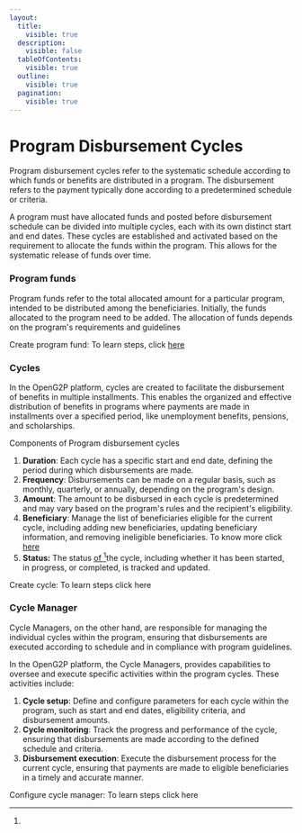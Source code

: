 ```yaml
---
layout:
  title:
    visible: true
  description:
    visible: false
  tableOfContents:
    visible: true
  outline:
    visible: true
  pagination:
    visible: true
---
```


# Program Disbursement Cycles

Program disbursement cycles refer to the systematic schedule according to which funds or benefits  are distributed in a program. The disbursement refers to the payment typically done according to a predetermined schedule or criteria.&#x20;

A program must have allocated funds and posted  before disbursement schedule can be divided into multiple cycles, each with its own distinct start and end dates.  These cycles are established and activated based on the requirement to allocate the funds within the program. This allows for the systematic release of funds over time.

### Program funds

Program funds refer to the total allocated amount for a particular program, intended to be distributed among the beneficiaries. Initially, the funds allocated to the program need to be added. The allocation of funds depends on the program's requirements and guidelines

Create program fund: To learn steps, click [here](../user-guides/eligibility-and-program-enrollment/program/create-program-fund.md)

### Cycles

In the OpenG2P platform, cycles are created to facilitate the disbursement of benefits in multiple installments. This enables the organized and effective distribution of benefits in programs where payments are made in installments over a specified period, like unemployment benefits, pensions, and scholarships.

Components of Program disbursement cycles

1. **Duration**: Each cycle has a specific start and end date, defining the period during which disbursements are made.
2. **Frequency**: Disbursements can be made on a regular basis, such as monthly, quarterly, or annually, depending on the program's design.
3. **Amount**: The amount to be disbursed in each cycle is predetermined and may vary based on the program's rules and the recipient's eligibility.
4. **Beneficiary**: Manage the list of beneficiaries eligible for the current cycle, including adding new beneficiaries, updating beneficiary information, and removing ineligible beneficiaries. To know more click [here](../functionality/beneficiary-management/)
5. **Status:** The status [of ](#user-content-fn-1)[^1]the cycle, including whether it has been started, in progress, or completed, is tracked and updated.

Create cycle: To learn steps click here

### Cycle Manager

Cycle Managers, on the other hand, are responsible for managing the individual cycles within the program, ensuring that disbursements are executed according to schedule and in compliance with program guidelines.

In the OpenG2P platform, the Cycle Managers, provides capabilities to oversee and execute specific activities within the program cycles. These activities include:

1. **Cycle setup**: Define and configure parameters for each cycle within the program, such as start and end dates, eligibility criteria, and disbursement amounts.
2. **Cycle monitoring**: Track the progress and performance of the cycle, ensuring that disbursements are made according to the defined schedule and criteria.
3. **Disbursement execution**: Execute the disbursement process for the current cycle, ensuring that payments are made to eligible beneficiaries in a timely and accurate manner.

Configure cycle manager: To learn steps click here

[^1]: 
